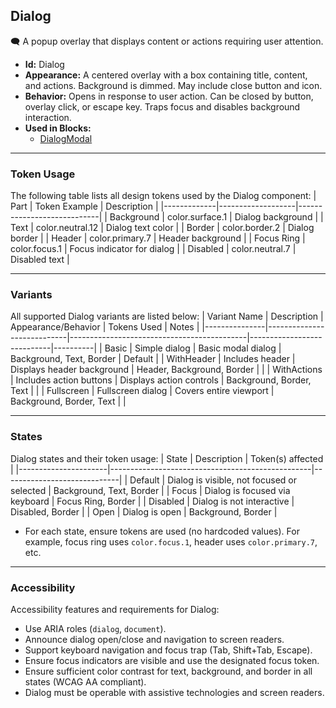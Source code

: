 ## Dialog
🗨️ A popup overlay that displays content or actions requiring user attention.
- **Id:** Dialog
- **Appearance:** A centered overlay with a box containing title, content, and actions. Background is dimmed. May include close button and icon.
- **Behavior:** Opens in response to user action. Can be closed by button, overlay click, or escape key. Traps focus and disables background interaction.
- **Used in Blocks:**
  - [DialogModal](../blocks/DialogModal.md)

---

### Token Usage
The following table lists all design tokens used by the Dialog component:
| Part        | Token Example      | Description                |
|-------------|-------------------|----------------------------|
| Background  | color.surface.1   | Dialog background          |
| Text        | color.neutral.12  | Dialog text color          |
| Border      | color.border.2    | Dialog border              |
| Header      | color.primary.7   | Header background          |
| Focus Ring  | color.focus.1     | Focus indicator for dialog |
| Disabled    | color.neutral.7   | Disabled text              |

---

### Variants
All supported Dialog variants are listed below:
| Variant Name   | Description                | Appearance/Behavior                        | Tokens Used                | Notes    |
|---------------|----------------------------|--------------------------------------------|----------------------------|----------|
| Basic         | Simple dialog              | Basic modal dialog                         | Background, Text, Border   | Default  |
| WithHeader    | Includes header            | Displays header background                 | Header, Background, Border |          |
| WithActions   | Includes action buttons    | Displays action controls                   | Background, Border, Text   |          |
| Fullscreen    | Fullscreen dialog          | Covers entire viewport                     | Background, Border, Text   |          |

---

### States
Dialog states and their token usage:
| State                | Description                                      | Token(s) affected           |
|----------------------|--------------------------------------------------|-----------------------------|
| Default              | Dialog is visible, not focused or selected       | Background, Text, Border    |
| Focus                | Dialog is focused via keyboard                   | Focus Ring, Border          |
| Disabled             | Dialog is not interactive                        | Disabled, Border            |
| Open                 | Dialog is open                                   | Background, Border          |

- For each state, ensure tokens are used (no hardcoded values). For example, focus ring uses `color.focus.1`, header uses `color.primary.7`, etc.

---

### Accessibility
Accessibility features and requirements for Dialog:
- Use ARIA roles (`dialog`, `document`).
- Announce dialog open/close and navigation to screen readers.
- Support keyboard navigation and focus trap (Tab, Shift+Tab, Escape).
- Ensure focus indicators are visible and use the designated focus token.
- Ensure sufficient color contrast for text, background, and border in all states (WCAG AA compliant).
- Dialog must be operable with assistive technologies and screen readers.

